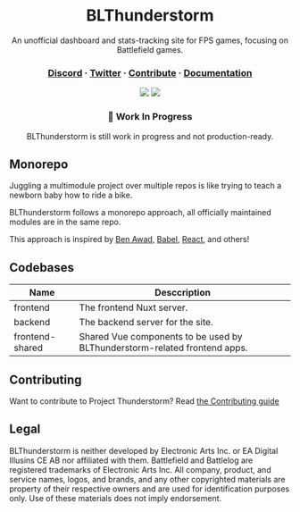 <div> <h1 align="center">
  BLThunderstorm
</h1>
  
  <p align=center>An unofficial dashboard and stats-tracking site for FPS games, focusing on Battlefield games.</p>
  <h3 align="center">
  <a href="">Discord</a> · <a href="https://twitter.com/BLThunderstorm">Twitter</a>  · 
  <a href="">Contribute</a> · <a href="">Documentation</a>
  </h3>
  <p align="center">
    <a href="https://github.com/BLThunderstorm/Thunderstorm/actions/workflows/codeql-analysis.yml"><img src="https://github.com/BLThunderstorm/Thunderstorm/actions/workflows/codeql-analysis.yml/badge.svg"></a>
  <a href="https://github.com/BLThunderstorm/Thunderstorm/actions/workflows/eslint.yml"> <img src="https://github.com/BLThunderstorm/Thunderstorm/actions/workflows/eslint.yml/badge.svg"></a>
    </hp>
  
  <h3 align=center>🚧 Work In Progress</h3>
  <p align="center">BLThunderstorm is still work in progress and not production-ready.</p>

</div>

## Monorepo
Juggling a multimodule project over multiple repos is like trying to teach a newborn baby how to ride a bike.

BLThunderstorm follows a monorepo approach, all officially maintained modules are in the same repo.

This approach is inspired by [Ben Awad](https://github.com/benawad/dogehouse), [Babel](https://github.com/babel/babel/), [React](https://github.com/facebook/react/), and others!

## Codebases

| Name     | Desccription                     |
| -------- | -------------------------------- |
| frontend | The frontend Nuxt server.        |
| backend  | The backend server for the site. |
| frontend-shared | Shared Vue components to be used by BLThunderstorm-related frontend apps. |

## Contributing

Want to contribute to Project Thunderstorm? Read
[the Contributing guide](./CONTRIBUTING.md)

## Legal
BLThunderstorm is neither developed by Electronic Arts Inc. or EA Digital Illusins CE AB nor affiliated with them. Battlefield and Battlelog are registered trademarks of Electronic Arts Inc. All company, product, and service names, logos, and brands, and any other copyrighted materials are property of their respective owners and are used for identification purposes only. Use of these materials does not imply endorsement.
